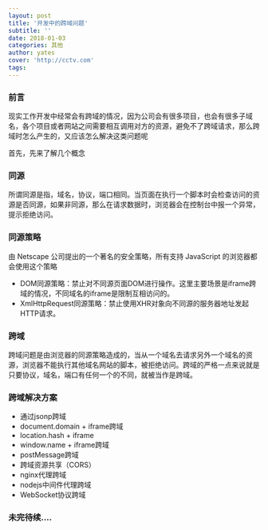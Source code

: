 ```yaml
---
layout: post
title: '开发中的跨域问题'
subtitle: ''
date: 2018-01-03
categories: 其他
author: yates
cover: 'http://cctv.com'
tags: 
---
```


### 前言
现实工作开发中经常会有跨域的情况，因为公司会有很多项目，也会有很多子域名，各个项目或者网站之间需要相互调用对方的资源，避免不了跨域请求，那么跨域时怎么产生的，又应该怎么解决这类问题呢

首先，先来了解几个概念

### 同源
所谓同源是指，域名，协议，端口相同。当页面在执行一个脚本时会检查访问的资源是否同源，如果非同源，那么在请求数据时，浏览器会在控制台中报一个异常，提示拒绝访问。

### 同源策略
由 Netscape 公司提出的一个著名的安全策略，所有支持 JavaScript 的浏览器都会使用这个策略
- DOM同源策略：禁止对不同源页面DOM进行操作。这里主要场景是iframe跨域的情况，不同域名的iframe是限制互相访问的。
- XmlHttpRequest同源策略：禁止使用XHR对象向不同源的服务器地址发起HTTP请求。

### 跨域
跨域问题是由浏览器的同源策略造成的，当从一个域名去请求另外一个域名的资源，浏览器不能执行其他域名网站的脚本，被拒绝访问。跨域的严格一点来说就是只要协议，域名，端口有任何一个的不同，就被当作是跨域。

### 跨域解决方案

- 通过jsonp跨域
- document.domain + iframe跨域
- location.hash + iframe
- window.name + iframe跨域
- postMessage跨域
- 跨域资源共享（CORS）
- nginx代理跨域
- nodejs中间件代理跨域
- WebSocket协议跨域

### 未完待续....
